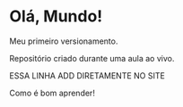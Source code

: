 # Olá, Mundo!
 Meu primeiro versionamento.

 Repositório criado durante uma aula ao vivo.

 
 ESSA LINHA ADD DIRETAMENTE NO SITE


Como é bom aprender!
